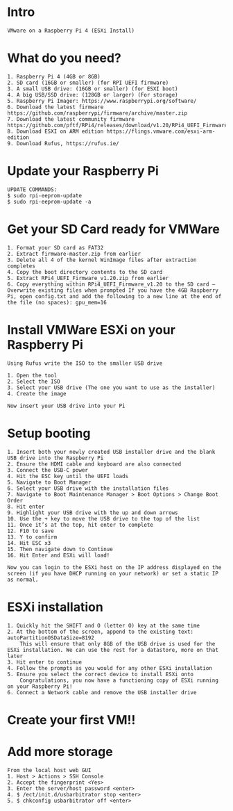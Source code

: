 # Intro
    
    VMware on a Raspberry Pi 4 (ESXi Install)

# What do you need?
    
    1. Raspberry Pi 4 (4GB or 8GB)
    2. SD card (16GB or smaller) (for RPI UEFI firmware)
    3. A small USB drive: (16GB or smaller) (for ESXI boot)
    4. A big USB/SSD drive: (128GB or larger) (For storage)
    5. Raspberry Pi Imager: https://www.raspberrypi.org/software/
    6. Download the latest firmware https://github.com/raspberrypi/firmware/archive/master.zip
    7. Download the latest community firmware https://github.com/pftf/RPi4/releases/download/v1.20/RPi4_UEFI_Firmware_v1.20.zip
    8. Download ESXI on ARM edition https://flings.vmware.com/esxi-arm-edition
    9. Download Rufus, https://rufus.ie/

# Update your Raspberry Pi
    
    UPDATE COMMANDS:
    $ sudo rpi-eeprom-update
    $ sudo rpi-eeprom-update -a

# Get your SD Card ready for VMWare
    
    1. Format your SD card as FAT32
    2. Extract firmware-master.zip from earlier
    3. Delete all 4 of the kernel WinImage files after extraction completes
    4. Copy the boot directory contents to the SD card
    5. Extract RPi4_UEFI_Firmware_v1.20.zip from earlier
    6. Copy everything within RPi4_UEFI_Firmware_v1.20 to the SD card – Overwrite existing files when prompted If you have the 4GB Raspberry Pi, open config.txt and add the following to a new line at the end of the file (no spaces): gpu_mem=16

# Install VMWare ESXi on your Raspberry Pi

    Using Rufus write the ISO to the smaller USB drive
    
    1. Open the tool
    2. Select the ISO
    3. Select your USB drive (The one you want to use as the installer)
    4. Create the image
    
    Now insert your USB drive into your Pi

# Setup booting

    1. Insert both your newly created USB installer drive and the blank USB drive into the Raspberry Pi
    2. Ensure the HDMI cable and keyboard are also connected
    3. Connect the USB-C power
    4. Hit the ESC key until the UEFI loads
    5. Navigate to Boot Manager
    6. Select your USB drive with the installation files
    7. Navigate to Boot Maintenance Manager > Boot Options > Change Boot Order
    8. Hit enter
    9. Highlight your USB drive with the up and down arrows
    10. Use the + key to move the USB drive to the top of the list
    11. Once it’s at the top, hit enter to complete
    12. F10 to save
    13. Y to confirm
    14. Hit ESC x3
    15. Then navigate down to Continue
    16. Hit Enter and ESXi will load!
    
    Now you can login to the ESXi host on the IP address displayed on the screen (if you have DHCP running on your network) or set a static IP as normal.


# ESXi installation
    
    1. Quickly hit the SHIFT and O (letter O) key at the same time
    2. At the bottom of the screen, append to the existing text: autoPartitionOSDataSize=8192
        This will ensure that only 8GB of the USB drive is used for the ESXi installation. We can use the rest for a datastore, more on that later
    3. Hit enter to continue
    4. Follow the prompts as you would for any other ESXi installation
    5. Ensure you select the correct device to install ESXi onto
        Congratulations, you now have a functioning copy of ESXi running on your Raspberry Pi!
    6. Connect a Network cable and remove the USB installer drive

# Create your first VM!!

# Add more storage

    From the local host web GUI
    1. Host > Actions > SSH Console
    2. Accept the fingerprint <Yes>
    3. Enter the server/host password <enter>
    4. $ /ect/init.d/usbarbitrator stop <enter>
    5. $ chkconfig usbarbitrator off <enter>
